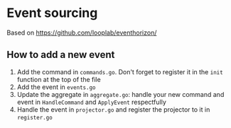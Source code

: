 # Event sourcing

Based on https://github.com/looplab/eventhorizon/

## How to add a new event

1. Add the command in `commands.go`. Don't forget to register it in the `init` function at the top of the file
2. Add the event in `events.go`
3. Update the aggregate in `aggregate.go`: handle your new command and event in `HandleCommand` and `ApplyEvent` respectfully
4. Handle the event in `projector.go` and register the projector to it in `register.go`

